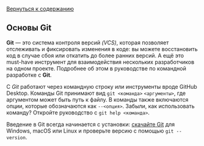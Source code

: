 [Вернуться к содержанию](readme.md)

## Основы Git

**Git** — это система контроля версий *(VCS)*, которая позволяет отслеживать и фиксировать изменения в коде: вы можете восстановить код в случае сбоя или откатить до более ранних версий. А ещё это must-have инструмент для взаимодействия нескольких разработчиков на одном проекте. Подробнее об этом в руководстве по командной разработке с **Git**.

С *Git* работают через командную строку или инструменты вроде GitHub Desktop. Команды Git принимают вид `git <команда>` `<аргументы>`, где аргументом может быть путь к файлу. В команды также включаются опции, которые обозначаются как `--<опция>`. Забыли, как использовать команду? Откройте руководство с `git help <команда>`.

Введение в Git всегда начинается с установки: [скачайте Git](/https://git-scm.com/downloads) для Windows, macOS или Linux и проверьте версию с помощью `git --version`.